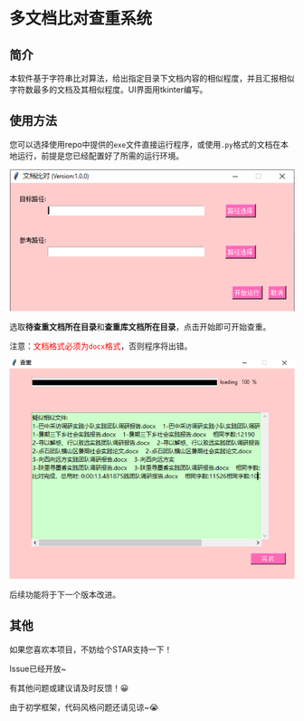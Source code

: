 # 多文档比对查重系统

## 简介

本软件基于字符串比对算法，给出指定目录下文档内容的相似程度，并且汇报相似字符数最多的文档及其相似程度。UI界面用tkinter编写。



## 使用方法

您可以选择使用repo中提供的`exe`文件直接运行程序，或使用`.py`格式的文档在本地运行，前提是您已经配置好了所需的运行环境。

![image-20210109124500612](\images\image-20210109124500612.png)

选取**待查重文档所在目录**和**查重库文档所在目录**，点击开始即可开始查重。

注意：<font color=red>文档格式必须为`docx`格式</font>，否则程序将出错。



![image-20210109124400537](\images\image-20210109124400537.png)



后续功能将于下一个版本改进。



## 其他

如果您喜欢本项目，不妨给个STAR支持一下！

Issue已经开放~

有其他问题或建议请及时反馈！:grinning:

由于初学框架，代码风格问题还请见谅~:sob:

